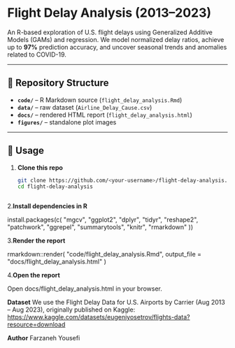 # Flight Delay Analysis (2013–2023)

An R-based exploration of U.S. flight delays using Generalized Additive Models (GAMs) and regression. We model normalized delay ratios, achieve up to **97%** prediction accuracy, and uncover seasonal trends and anomalies related to COVID-19.

---

## 📂 Repository Structure

- **`code/`** – R Markdown source (`flight_delay_analysis.Rmd`)  
- **`data/`** – raw dataset (`Airline_Delay_Cause.csv`)  
- **`docs/`** – rendered HTML report (`flight_delay_analysis.html`)  
- **`figures/`** – standalone plot images  

---

## 📖 Usage

1. **Clone this repo**  
   ```bash
   git clone https://github.com/<your-username>/flight-delay-analysis.git
   cd flight-delay-analysis



2.**Install dependencies in R**

install.packages(c(
  "mgcv", "ggplot2", "dplyr", "tidyr",
  "reshape2", "patchwork", "ggrepel",
  "summarytools", "knitr", "rmarkdown"
))


3.**Render the report**

rmarkdown::render(
  "code/flight_delay_analysis.Rmd",
  output_file = "docs/flight_delay_analysis.html"
)

4.**Open the report**

Open docs/flight_delay_analysis.html in your browser.


**Dataset**
We use the Flight Delay Data for U.S. Airports by Carrier (Aug 2013 – Aug 2023), originally published on Kaggle:
https://www.kaggle.com/datasets/eugeniyosetrov/flights-data?resource=download


**Author**
Farzaneh Yousefi

